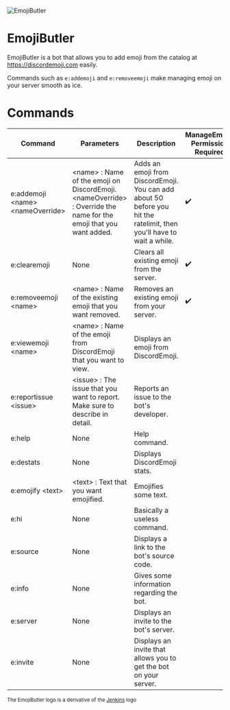 ![EmojiButler](https://i.imgur.com/xnoI5O8.png)

# EmojiButler
EmojiButler is a bot that allows you to add emoji from the catalog at https://discordemoji.com easily.

Commands such as `e:addemoji` and `e:removeemoji` make managing emoji on your server smooth as ice.

# Commands

| Command                          	| Parameters                                                                                                        	| Description                                                                                                            	|  ManageEmojis Permission Required 	|
|----------------------------------	|-------------------------------------------------------------------------------------------------------------------	|------------------------------------------------------------------------------------------------------------------------	|-----------------------------------	|
| e:addemoji \<name> \<nameOverride> 	| \<name> : Name of the emoji on DiscordEmoji. \<nameOverride> : Override the name for the emoji that you want added. 	| Adds an emoji from DiscordEmoji.  You can add about 50 before you hit the ratelimit, then you'll have to wait a while. 	| ✔️                                 	|
| e:clearemoji                     	| None                                                                                                              	| Clears all existing emoji from the server.                                                                             	| ✔️                                 	|
| e:removeemoji \<name>             	| \<name> : Name of the existing emoji that you want removed.                                                        	| Removes an existing emoji from your server.                                                                            	| ✔️                                 	|
| e:viewemoji \<name>               	| \<name> : Name of the emoji from DiscordEmoji that you want to view.                                               	| Displays an emoji from DiscordEmoji.                                                                                   	|                                   	|
| e:reportissue \<issue>            	| \<issue> : The issue that you want to report. Make sure to describe in detail.                                     	| Reports an issue to the bot's developer.                                                                               	|                                   	|
| e:help                           	| None                                                                                                              	| Help command.                                                                                                          	|                                   	|
| e:destats                        	| None                                                                                                              	| Displays DiscordEmoji stats.                                                                                           	|                                   	|
| e:emojify \<text>                 	| \<text> : Text that you want emojified.                                                                            	| Emojifies some text.                                                                                                   	|                                   	|
| e:hi                             	| None                                                                                                              	| Basically a useless command.                                                                                           	|                                   	|
| e:source                         	| None                                                                                                              	| Displays a link to the bot's source code.                                                                              	|                                   	|
| e:info                           	| None                                                                                                              	| Gives some information regarding the bot.                                                                              	|                                   	|
| e:server                         	| None                                                                                                              	| Displays an invite to the bot's server.                                                                                	|                                   	|
| e:invite                         	| None                                                                                                              	| Displays an invite that allows you to get the bot on your server.                                                      	|                                   	|

<sub>The EmojiButler logo is a derivative of the [Jenkins](https://jenkins.io/) logo</sub>
